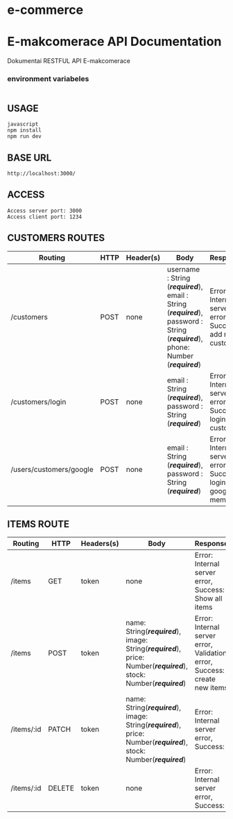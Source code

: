 # e-commerce

# E-makcomerace API Documentation

Dokumentai RESTFUL API  E-makcomerace 

### environment variabeles

```PORT = 3000

```

## USAGE

```text
javascript
npm install
npm run dev
```

## BASE URL

```
http://localhost:3000/
```

##  ACCESS

```````text
Access server port: 3000
Access client port: 1234
```````



## CUSTOMERS ROUTES

| Routing                 | HTTP | Header(s) | Body                                                         | Response                                                  | Description           |
| ----------------------- | ---- | --------- | ------------------------------------------------------------ | --------------------------------------------------------- | --------------------- |
| /customers              | POST | none      | username : String (***required***), email : String (***required***), password : String (***required***), phone: Number (***required***) | Error: Internal server error Success: add new customer    | Create new customers  |
| /customers/login        | POST | none      | email : String (***required***), password : String (***required***) | Error: Internal server error Success: login customer      | normal customer login |
| /users/customers/google | POST | none      | email : String (***required***), password : String (***required***) | Error: Internal server error Success: login google member | google customer login |



## ITEMS ROUTE

| Routing    | HTTP   | Headers(s) | Body                                                         | Response                                                     | Description      |
| ---------- | ------ | ---------- | ------------------------------------------------------------ | ------------------------------------------------------------ | ---------------- |
| /items     | GET    | token      | none                                                         | Error: Internal server error, Success: Show all items        | Show all items   |
| /items     | POST   | token      | name: String(***required***),  image: String(***required***), price: Number(***required***), stock: Number(***required***) | Error: Internal server error, Validation error, Success: create new items | create new items |
| /items/:id | PATCH  | token      | name: String(***required***),  image: String(***required***), price: Number(***required***), stock: Number(***required***) | Error: Internal server error, Success:                       | update items     |
| /items/:id | DELETE | token      | none                                                         | Error: Internal server error, Success:                       | delete items     |